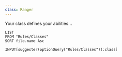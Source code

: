 ```yaml
---
class: Ranger
---
```

Your class defines your abilities...
```dataview
LIST 
FROM "Rules/Classes"
SORT file.name Asc
```

```meta-bind
INPUT[suggester(optionQuery("Rules/Classes")):class]
```




